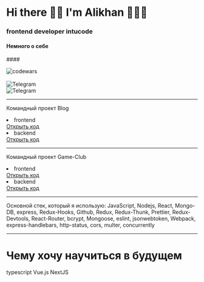 <h1>Hi there 👋🏿 I'm Alikhan 👨🏿‍💻</h1>
<h3>frontend developer intucode</h3>
<h4>Немного о себе</h4>
#### 

![codewars](https://www.codewars.com/users/Alex095chechen/badges/large)
<br>
<br>
![Telegram](https://t.me/NotQuiteHuman)
<br>
![Telegram](https://img.shields.io/badge/Telegram-2CA5E0?style=for-the-badge&logo=telegram&logoColor=white)
<br>
<hr>
<p>Командный проект Blog</p>
<li>frontend</li>
<a href='https://github.com/ExcaliBUR95/blog-front'>Открыть код</a>
<li>backend</li>
<a href='https://github.com/ExcaliBUR95/blogBack'>Открыть код</a>

<br>
<hr>
<p>Командный проект Game-Club</p>
<li>frontend</li>
<a href='https://github.com/ExcaliBUR95/game-club-newFront'>Открыть код</a>
<li>backend</li>
<a href='https://github.com/ExcaliBUR95/game-club-newBack
'>Открыть код</a>

<hr>

Основной стек, который я использую:
JavaScript, Nodejs, React, Mongo-DB, express, Redux-Hooks, Github, Redux, Redux-Thunk, Prettier, Redux-Devtools, React-Router, bcrypt, Mongoose, eslint,
jsonwebtoken, Webpack, express-handlebars, http-status, cors, multer, concurrently

<hr>

<h1>Чему хочу научиться в будущем</h1>
typescript Vue.js NextJS
